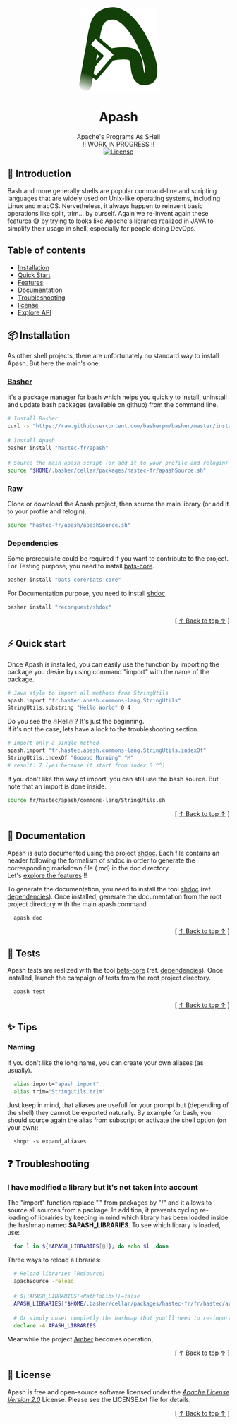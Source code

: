 
<div align="center"  id="apash-top">
  <img src="assets/apash-logo.svg" />

  # Apash
  Apache's Programs As SHell<br>
  !! WORK IN PROGRESS !!  
  [![License](https://img.shields.io/badge/License-Apache_2.0-blue.svg)](https://opensource.org/licenses/Apache-2.0)
</div>

## 👀 Introduction
Bash and more generally shells are popular command-line and scripting languages that are widely used on Unix-like operating systems, including Linux and macOS. Nervetheless, it always happen to reinvent basic operations like split, trim... by ourself. 
Again we re-invent again these features 😅 by trying to looks like Apache's libraries realized in JAVA to simplify their usage in shell, especially for people doing DevOps.

## Table of contents
- [Installation](#installation)
- [Quick Start](#️quick-start)
- [Features](#features)
- [Documentation](#documentation)
- [Troubleshooting](#troubleshooting)
- [license](#license)
- [Explore API](doc/bash/fr/hastec/apash.md)

## <a id="quick-start" ></a>📦 Installation
As other shell projects, there are unfortunately no standard way to install Apash. But here the main's one:
### [Basher](https://www.basher.it/) 
It's a package manager for bash which helps you quickly to install, uninstall and update bash packages (available on github) from the command line.
```bash
# Install Basher 
curl -s "https://raw.githubusercontent.com/basherpm/basher/master/install.sh" | bash

# Install Apash
basher install "hastec-fr/apash"

# Source the main apash script (or add it to your profile and relogin)
source "$HOME/.basher/cellar/packages/hastec-fr/apashSource.sh"
```

### Raw
Clone or download the Apash project, then source the main library (or add it to your profile and relogin).
```bash
source "hastec-fr/apash/apashSource.sh"
```

### <a id="dependencies" ></a> Dependencies
Some prerequisite could be required if you want to contribute to the project.
For Testing purpose, you need to install [bats-core](https://github.com/bats-core/bats-core).
```bash
basher install "bats-core/bats-core"
```
For Documentation purpose, you need to install [shdoc](https://github.com/reconquest/shdoc).
```bash
basher install "reconquest/shdoc"
```
<div align="right">[ <a href="#apash-logo">↑ Back to top ↑</a> ]</div>

## <a id="quick-start" ></a>⚡️ Quick start
Once Apash is installed, you can easily use the function by importing the package you desire by using command "import" with the name of the package.
```bash
# Java style to import all methods from StringUtils
apash.import "fr.hastec.apash.commons-lang.StringUtils"
StringUtils.substring "Hello World" 0 4
```
Do you see the 🔥Hell🔥 ? It's just the beginning.<br/>
If it's not the case, lets have a look to the troubleshooting section.

```bash
# Import only a single method
apash.import "fr.hastec.apash.commons-lang.StringUtils.indexOf"
StringUtils.indexOf "Gooood Morning" "M"
# result: 7 (yes because it start from index 0 ^^)
```

If you don't like this way of import, you can still use the bash source. But note that an import is done inside.
```bash
source fr/hastec/apash/commons-lang/StringUtils.sh
```
<div align="right">[ <a href="#apash-top">↑ Back to top ↑</a> ]</div>

## <a id="documentation" ></a> 📖 Documentation
Apash is auto documented using the project [shdoc](https://github.com/reconquest/shdoc). Each file contains an header following the formalism of shdoc in order to generate the corresponding markdown file (.md) in the doc directory.<br>
Let's [explore the features](doc/bash/fr/hastec/apash.md) !!

To generate the documentation, you need to install the tool [shdoc](https://github.com/reconquest/shdoc) (ref. [dependencies](#dependencies)). Once installed, generate the documentation from the root project directory with the main apash command.
```bash
  apash doc
```
<div align="right">[ <a href="#apash-top">↑ Back to top ↑</a> ]</div>

## <a id="tests" ></a> 🧪 Tests
Apash tests are realized with the tool [bats-core](https://github.com/bats-core/bats-core) (ref. [dependencies](#dependencies)). Once installed, launch the campaign of tests from the root project directory.
```bash
  apash test
```
<div align="right">[ <a href="#apash-top">↑ Back to top ↑</a> ]</div>

## <a id="tests" ></a> ✨ Tips
### Naming
If you don't like the long name, you can create your own aliases (as usually).
```bash
  alias import="apash.import"
  alias trim="StringUtils.trim"
```
Just keep in mind, that aliases are usefull for your prompt but (depending of the shell) they cannot be exported naturally. By example for bash, you should source again the alias from subscript or activate the shell option (on your own):
```
  shopt -s expand_aliases
```

## <a id="troubleshooting" ></a> ❓ Troubleshooting
### I have modified a library but it's not taken into account
The "import" function replace "." from packages by "/" and it allows to source all sources from a package. In addition, it prevents cycling re-loading of librairies by keeping in mind which library has been loaded inside the hashmap named **$APASH_LIBRARIES**. To see which library is loaded, use:
```bash
  for l in ${!APASH_LIBRARIES[@]}; do echo $l ;done  
```
Three ways to reload a libraries:
```bash
  # Reload libraries (ReSource)
  apachSource -reload

  # ${!APASH_LIBRARIES[<PathToLib>]}=false
  APASH_LIBRARIES["$HOME/.basher/cellar/packages/hastec-fr/fr/hastec/apash/commons-lang/StringUtils/trim.sh"]=false

  # Or simply unset completly the hashmap (but you'll need to re-import libraries)
  declare -A APASH_LIBRARIES
```
 

Meanwhile the project [Amber](https://github.com/amber-lang/amber) becomes operation,
<div align="right">[ <a href="#apash-top">↑ Back to top ↑</a> ]</div>

## <a id="license" ></a> 📃 License
Apash is free and open-source software licensed under the [_Apache License Version 2.0_](https://www.apache.org/licenses/LICENSE-2.0.txt) License. Please see the LICENSE.txt file for details.
<div align="right">[ <a href="#apash-top">↑ Back to top ↑</a> ]</div>